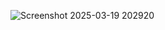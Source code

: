 ![Screenshot 2025-03-19 202920](https://github.com/user-attachments/assets/dd2ccb26-369d-4685-bc65-5bb75b647725)
